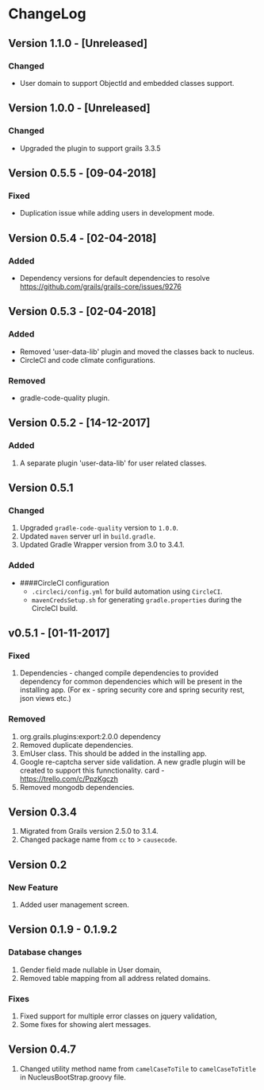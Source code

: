 # ChangeLog

## Version 1.1.0 - [Unreleased]
### Changed
- User domain to support ObjectId and embedded classes support.

## Version 1.0.0 - [Unreleased]
### Changed
- Upgraded the plugin to support grails 3.3.5

## Version 0.5.5 - [09-04-2018]

### Fixed
- Duplication issue while adding users in development mode.

## Version 0.5.4 - [02-04-2018]

### Added
- Dependency versions for default dependencies to resolve https://github.com/grails/grails-core/issues/9276

## Version 0.5.3 - [02-04-2018]

### Added
- Removed 'user-data-lib' plugin and moved the classes back to nucleus.
- CircleCI and code climate configurations.

### Removed
- gradle-code-quality plugin.

## Version 0.5.2 - [14-12-2017]

### Added
1. A separate plugin 'user-data-lib' for user related classes.

## Version 0.5.1

### Changed
1. Upgraded `gradle-code-quality` version to `1.0.0`.
2. Updated `maven` server url in `build.gradle`.
3. Updated Gradle Wrapper version from 3.0 to 3.4.1.

### Added
* ####CircleCI configuration
    -  `.circleci/config.yml` for build automation using `CircleCI`.
    - `mavenCredsSetup.sh` for generating `gradle.properties` during the CircleCI build.

## v0.5.1 - [01-11-2017]

### Fixed
1. Dependencies - changed compile dependencies to provided dependency for common dependencies which will be
present in the installing app. (For ex - spring security core and spring security rest, json views etc.)

### Removed
1. org.grails.plugins:export:2.0.0 dependency
2. Removed duplicate dependencies.
3. EmUser class. This should be added in the installing app.
4. Google re-captcha server side validation. A new gradle plugin will be created to support this funnctionality.
card - https://trello.com/c/PpzKgczh
5. Removed mongodb dependencies.

## Version 0.3.4
1. Migrated from Grails version 2.5.0 to 3.1.4.
2. Changed package name from `cc` to > `causecode`.

## Version 0.2

### New Feature

1. Added user management screen.

## Version 0.1.9 - 0.1.9.2

### Database changes

1. Gender field made nullable in User domain,
2. Removed table mapping from all address related domains.

### Fixes

1. Fixed support for multiple error classes on jquery validation,
2. Some fixes for showing alert messages.

## Version 0.4.7
1. Changed utility method name from `camelCaseToTile` to `camelCaseToTitle` in NucleusBootStrap.groovy file.
